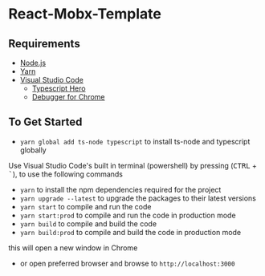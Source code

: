 # React-Mobx-Template

## Requirements

* [Node.js](https://nodejs.org/en/)
* [Yarn](https://yarnpkg.com/en/)
* [Visual Studio Code](https://code.visualstudio.com/)
    * [Typescript Hero](https://marketplace.visualstudio.com/items?itemName=rbbit.typescript-hero)
    * [Debugger for Chrome](https://marketplace.visualstudio.com/items?itemName=msjsdiag.debugger-for-chrome)

## To Get Started

* `yarn global add ts-node typescript` to install ts-node and typescript globally

Use Visual Studio Code's built in terminal (powershell) by pressing (<kbd>CTRL</kbd> + <kbd>`</kbd>), to use the following commands
* `yarn` to install the npm dependencies required for the project
* `yarn upgrade --latest` to upgrade the packages to their latest versions
* `yarn start` to compile and run the code
* `yarn start:prod` to compile and run the code in production mode
* `yarn build` to compile and build the code
* `yarn build:prod` to compile and build the code in production mode

this will open a new window in Chrome
* or open preferred browser and browse to `http://localhost:3000`